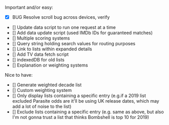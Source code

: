 
Important and/or easy:
- [x] BUG Resolve scroll bug across devices, verify
- [] Update data script to run one request at a time
- [] Add data update script (used IMDb IDs for guaranteed matches)
- [] Multiple scoring systems
- [] Query string holding search values for routing purposes
- [] Link to lists within expanded details
- [] Add TV data fetch script
- [] indexedDB for old lists
- [] Explanation or weighting systems

Nice to have:
- [] Generate weighted decade list 
- [] Custom weighting system
- [] Only display lists containing a specific entry (e.g.if a 2019 list excluded Parasite odds are it'll be using UK release dates, which may add a lot of noise to the list)
- [] Exclude lists containing a specific entry (e.g. same as above, but also I'm not gonna trust a list that thinks Bombshell is top 10 for 2019)
